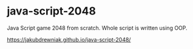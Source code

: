 # java-script-2048
Java Script game 2048 from scratch. Whole script is written using OOP.

https://jakubdrewniak.github.io/java-script-2048/
